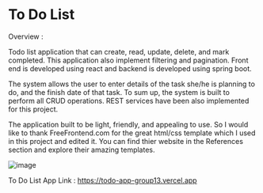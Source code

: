 # To Do List 
Overview :

Todo list application that can create, read, update, delete, and mark completed. This application also implement filtering and pagination. Front end is developed using react and backend is developed using spring boot.

The system allows the user to enter details of the task she/he is planning to do, and the finish date of that task. To sum up, the system is built to perform all CRUD operations. REST services have been also implemented for this project.

The application built to be light, friendly, and appealing to use. So I would like to thank FreeFrontend.com for the great html/css template which I used in this project and edited it. You can find thier website in the References section and explore their amazing templates.


![image](https://github.com/Ahathiya/NM-LICET-IT-GROUP13/assets/91562519/0b8838ae-3029-44fc-a192-8171b1905daa)

To Do List App Link : https://todo-app-group13.vercel.app

